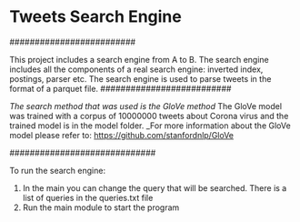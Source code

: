 # Tweets Search Engine

#########################

This project includes a search engine from A to B.
The search engine includes all the components of a real search engine: inverted index, postings, parser etc.
The search engine is used to parse tweets in the format of a parquet file.
##########################

_The search method that was used is the GloVe method_ 
The GloVe model was trained with a corpus of 10000000 tweets about Corona virus and the trained model is in the model folder.
_For more information about the GloVe model please refer to: https://github.com/stanfordnlp/GloVe

#############################

To run the search engine:
  1) In the main you can change the query that will be searched. There is a list of queries in the queries.txt file
  2) Run the main module to start the program
